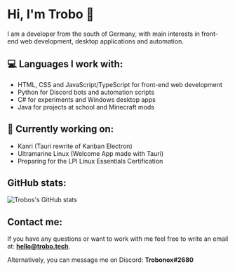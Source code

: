 # Hi, I'm Trobo 👋

I am a developer from the south of Germany, with main interests in front-end web development, desktop applications and automation.

## 💻 Languages I work with:
- HTML, CSS and JavaScript/TypeScript for front-end web development
- Python for Discord bots and automation scripts
- C# for experiments and Windows desktop apps
- Java for projects at school and Minecraft mods

## 🔭 Currently working on:
- Kanri (Tauri rewrite of Kanban Electron)
- Ultramarine Linux (Welcome App made with Tauri)
- Preparing for the LPI Linux Essentials Certification


## GitHub stats:

![Trobos's GitHub stats](https://github-readme-stats.vercel.app/api?username=trobonox&count_private=true&show_icons=true&theme=tokyonight)


## Contact me:
If you have any questions or want to work with me feel free to write an email at: **hello@trobo.tech**.

Alternatively, you can message me on Discord: **Trobonox#2680**
